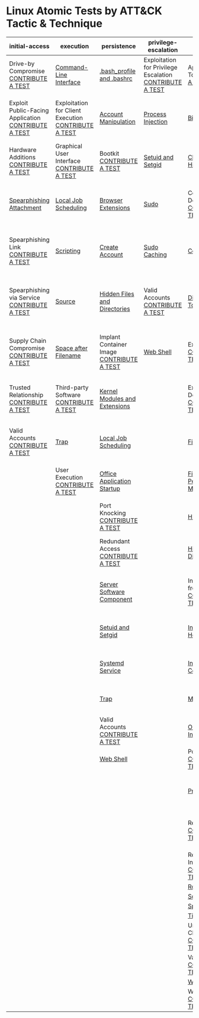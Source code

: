 # Linux Atomic Tests by ATT&CK Tactic & Technique
| initial-access | execution | persistence | privilege-escalation | defense-evasion | credential-access | discovery | lateral-movement | collection | exfiltration | command-and-control |
|-----|-----|-----|-----|-----|-----|-----|-----|-----|-----|-----|
| Drive-by Compromise [CONTRIBUTE A TEST](https://atomicredteam.io/contributing) | [Command-Line Interface](./T1059/T1059.md) | [.bash_profile and .bashrc](./T1156/T1156.md) | Exploitation for Privilege Escalation [CONTRIBUTE A TEST](https://atomicredteam.io/contributing) | Application Access Token [CONTRIBUTE A TEST](https://atomicredteam.io/contributing) | [Account Manipulation](./T1098/T1098.md) | [Account Discovery](./T1087/T1087.md) | Application Access Token [CONTRIBUTE A TEST](https://atomicredteam.io/contributing) | [Audio Capture](./T1123/T1123.md) | Automated Exfiltration [CONTRIBUTE A TEST](https://atomicredteam.io/contributing) | Commonly Used Port [CONTRIBUTE A TEST](https://atomicredteam.io/contributing) |
| Exploit Public-Facing Application [CONTRIBUTE A TEST](https://atomicredteam.io/contributing) | Exploitation for Client Execution [CONTRIBUTE A TEST](https://atomicredteam.io/contributing) | [Account Manipulation](./T1098/T1098.md) | [Process Injection](./T1055/T1055.md) | [Binary Padding](./T1009/T1009.md) | [Bash History](./T1139/T1139.md) | [Browser Bookmark Discovery](./T1217/T1217.md) | Application Deployment Software [CONTRIBUTE A TEST](https://atomicredteam.io/contributing) | [Automated Collection](./T1119/T1119.md) | [Data Compressed](./T1002/T1002.md) | Communication Through Removable Media [CONTRIBUTE A TEST](https://atomicredteam.io/contributing) |
| Hardware Additions [CONTRIBUTE A TEST](https://atomicredteam.io/contributing) | Graphical User Interface [CONTRIBUTE A TEST](https://atomicredteam.io/contributing) | Bootkit [CONTRIBUTE A TEST](https://atomicredteam.io/contributing) | [Setuid and Setgid](./T1166/T1166.md) | [Clear Command History](./T1146/T1146.md) | [Brute Force](./T1110/T1110.md) | Cloud Service Dashboard [CONTRIBUTE A TEST](https://atomicredteam.io/contributing) | Exploitation of Remote Services [CONTRIBUTE A TEST](https://atomicredteam.io/contributing) | [Clipboard Data](./T1115/T1115.md) | [Data Encrypted](./T1022/T1022.md) | [Connection Proxy](./T1090/T1090.md) |
| [Spearphishing Attachment](./T1193/T1193.md) | [Local Job Scheduling](./T1168/T1168.md) | [Browser Extensions](./T1176/T1176.md) | [Sudo](./T1169/T1169.md) | Compile After Delivery [CONTRIBUTE A TEST](https://atomicredteam.io/contributing) | Cloud Instance Metadata API [CONTRIBUTE A TEST](https://atomicredteam.io/contributing) | Cloud Service Discovery [CONTRIBUTE A TEST](https://atomicredteam.io/contributing) | Internal Spearphishing [CONTRIBUTE A TEST](https://atomicredteam.io/contributing) | [Data Staged](./T1074/T1074.md) | [Data Transfer Size Limits](./T1030/T1030.md) | Custom Command and Control Protocol [CONTRIBUTE A TEST](https://atomicredteam.io/contributing) |
| Spearphishing Link [CONTRIBUTE A TEST](https://atomicredteam.io/contributing) | [Scripting](./T1064/T1064.md) | [Create Account](./T1136/T1136.md) | [Sudo Caching](./T1206/T1206.md) | [Connection Proxy](./T1090/T1090.md) | [Credential Dumping](./T1003/T1003.md) | [File and Directory Discovery](./T1083/T1083.md) | [Remote File Copy](./T1105/T1105.md) | Data from Cloud Storage Object [CONTRIBUTE A TEST](https://atomicredteam.io/contributing) | [Exfiltration Over Alternative Protocol](./T1048/T1048.md) | Custom Cryptographic Protocol [CONTRIBUTE A TEST](https://atomicredteam.io/contributing) |
| Spearphishing via Service [CONTRIBUTE A TEST](https://atomicredteam.io/contributing) | [Source](./T1153/T1153.md) | [Hidden Files and Directories](./T1158/T1158.md) | Valid Accounts [CONTRIBUTE A TEST](https://atomicredteam.io/contributing) | [Disabling Security Tools](./T1089/T1089.md) | Credentials from Web Browsers [CONTRIBUTE A TEST](https://atomicredteam.io/contributing) | [Network Service Scanning](./T1046/T1046.md) | Remote Services [CONTRIBUTE A TEST](https://atomicredteam.io/contributing) | Data from Information Repositories [CONTRIBUTE A TEST](https://atomicredteam.io/contributing) | Exfiltration Over Command and Control Channel [CONTRIBUTE A TEST](https://atomicredteam.io/contributing) | [Data Encoding](./T1132/T1132.md) |
| Supply Chain Compromise [CONTRIBUTE A TEST](https://atomicredteam.io/contributing) | [Space after Filename](./T1151/T1151.md) | Implant Container Image [CONTRIBUTE A TEST](https://atomicredteam.io/contributing) | [Web Shell](./T1100/T1100.md) | Execution Guardrails [CONTRIBUTE A TEST](https://atomicredteam.io/contributing) | [Credentials in Files](./T1081/T1081.md) | [Network Share Discovery](./T1135/T1135.md) | SSH Hijacking [CONTRIBUTE A TEST](https://atomicredteam.io/contributing) | [Data from Local System](./T1005/T1005.md) | Exfiltration Over Other Network Medium [CONTRIBUTE A TEST](https://atomicredteam.io/contributing) | Data Obfuscation [CONTRIBUTE A TEST](https://atomicredteam.io/contributing) |
| Trusted Relationship [CONTRIBUTE A TEST](https://atomicredteam.io/contributing) | Third-party Software [CONTRIBUTE A TEST](https://atomicredteam.io/contributing) | [Kernel Modules and Extensions](./T1215/T1215.md) |  | Exploitation for Defense Evasion [CONTRIBUTE A TEST](https://atomicredteam.io/contributing) | Exploitation for Credential Access [CONTRIBUTE A TEST](https://atomicredteam.io/contributing) | [Network Sniffing](./T1040/T1040.md) | Third-party Software [CONTRIBUTE A TEST](https://atomicredteam.io/contributing) | Data from Network Shared Drive [CONTRIBUTE A TEST](https://atomicredteam.io/contributing) | Exfiltration Over Physical Medium [CONTRIBUTE A TEST](https://atomicredteam.io/contributing) | Domain Fronting [CONTRIBUTE A TEST](https://atomicredteam.io/contributing) |
| Valid Accounts [CONTRIBUTE A TEST](https://atomicredteam.io/contributing) | [Trap](./T1154/T1154.md) | [Local Job Scheduling](./T1168/T1168.md) |  | [File Deletion](./T1107/T1107.md) | [Input Capture](./T1056/T1056.md) | [Password Policy Discovery](./T1201/T1201.md) | Web Session Cookie [CONTRIBUTE A TEST](https://atomicredteam.io/contributing) | Data from Removable Media [CONTRIBUTE A TEST](https://atomicredteam.io/contributing) | Scheduled Transfer [CONTRIBUTE A TEST](https://atomicredteam.io/contributing) | Domain Generation Algorithms [CONTRIBUTE A TEST](https://atomicredteam.io/contributing) |
|  | User Execution [CONTRIBUTE A TEST](https://atomicredteam.io/contributing) | [Office Application Startup](./T1137/T1137.md) |  | [File and Directory Permissions Modification](./T1222/T1222.md) | [Network Sniffing](./T1040/T1040.md) | [Permission Groups Discovery](./T1069/T1069.md) |  | [Email Collection](./T1114/T1114.md) | Transfer Data to Cloud Account [CONTRIBUTE A TEST](https://atomicredteam.io/contributing) | Fallback Channels [CONTRIBUTE A TEST](https://atomicredteam.io/contributing) |
|  |  | Port Knocking [CONTRIBUTE A TEST](https://atomicredteam.io/contributing) |  | [HISTCONTROL](./T1148/T1148.md) | [Private Keys](./T1145/T1145.md) | [Process Discovery](./T1057/T1057.md) |  | [Input Capture](./T1056/T1056.md) |  | Multi-Stage Channels [CONTRIBUTE A TEST](https://atomicredteam.io/contributing) |
|  |  | Redundant Access [CONTRIBUTE A TEST](https://atomicredteam.io/contributing) |  | [Hidden Files and Directories](./T1158/T1158.md) | Steal Application Access Token [CONTRIBUTE A TEST](https://atomicredteam.io/contributing) | [Remote System Discovery](./T1018/T1018.md) |  | [Screen Capture](./T1113/T1113.md) |  | Multi-hop Proxy [CONTRIBUTE A TEST](https://atomicredteam.io/contributing) |
|  |  | [Server Software Component](./T1505/T1505.md) |  | Indicator Removal from Tools [CONTRIBUTE A TEST](https://atomicredteam.io/contributing) | Steal Web Session Cookie [CONTRIBUTE A TEST](https://atomicredteam.io/contributing) | [Software Discovery](./T1518/T1518.md) |  |  |  | Multiband Communication [CONTRIBUTE A TEST](https://atomicredteam.io/contributing) |
|  |  | [Setuid and Setgid](./T1166/T1166.md) |  | [Indicator Removal on Host](./T1070/T1070.md) | Two-Factor Authentication Interception [CONTRIBUTE A TEST](https://atomicredteam.io/contributing) | [System Information Discovery](./T1082/T1082.md) |  |  |  | Multilayer Encryption [CONTRIBUTE A TEST](https://atomicredteam.io/contributing) |
|  |  | [Systemd Service](./T1501/T1501.md) |  | [Install Root Certificate](./T1130/T1130.md) |  | [System Network Configuration Discovery](./T1016/T1016.md) |  |  |  | Port Knocking [CONTRIBUTE A TEST](https://atomicredteam.io/contributing) |
|  |  | [Trap](./T1154/T1154.md) |  | [Masquerading](./T1036/T1036.md) |  | [System Network Connections Discovery](./T1049/T1049.md) |  |  |  | Remote Access Tools [CONTRIBUTE A TEST](https://atomicredteam.io/contributing) |
|  |  | Valid Accounts [CONTRIBUTE A TEST](https://atomicredteam.io/contributing) |  | [Obfuscated Files or Information](./T1027/T1027.md) |  | [System Owner/User Discovery](./T1033/T1033.md) |  |  |  | [Remote File Copy](./T1105/T1105.md) |
|  |  | [Web Shell](./T1100/T1100.md) |  | Port Knocking [CONTRIBUTE A TEST](https://atomicredteam.io/contributing) |  |  |  |  |  | [Standard Application Layer Protocol](./T1071/T1071.md) |
|  |  |  |  | [Process Injection](./T1055/T1055.md) |  |  |  |  |  | Standard Cryptographic Protocol [CONTRIBUTE A TEST](https://atomicredteam.io/contributing) |
|  |  |  |  | Redundant Access [CONTRIBUTE A TEST](https://atomicredteam.io/contributing) |  |  |  |  |  | Standard Non-Application Layer Protocol [CONTRIBUTE A TEST](https://atomicredteam.io/contributing) |
|  |  |  |  | Revert Cloud Instance [CONTRIBUTE A TEST](https://atomicredteam.io/contributing) |  |  |  |  |  | [Uncommonly Used Port](./T1065/T1065.md) |
|  |  |  |  | [Rootkit](./T1014/T1014.md) |  |  |  |  |  | [Web Service](./T1102/T1102.md) |
|  |  |  |  | [Scripting](./T1064/T1064.md) |  |  |  |  |  |  |
|  |  |  |  | [Space after Filename](./T1151/T1151.md) |  |  |  |  |  |  |
|  |  |  |  | [Timestomp](./T1099/T1099.md) |  |  |  |  |  |  |
|  |  |  |  | Unused/Unsupported Cloud Regions [CONTRIBUTE A TEST](https://atomicredteam.io/contributing) |  |  |  |  |  |  |
|  |  |  |  | Valid Accounts [CONTRIBUTE A TEST](https://atomicredteam.io/contributing) |  |  |  |  |  |  |
|  |  |  |  | [Web Service](./T1102/T1102.md) |  |  |  |  |  |  |
|  |  |  |  | Web Session Cookie [CONTRIBUTE A TEST](https://atomicredteam.io/contributing) |  |  |  |  |  |  |
